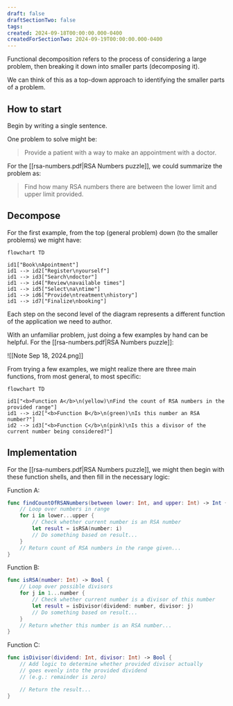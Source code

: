 ```yaml
---
draft: false
draftSectionTwo: false
tags: 
created: 2024-09-18T00:00:00.000-0400
createdForSectionTwo: 2024-09-19T00:00:00.000-0400
---
```


Functional decomposition refers to the process of considering a large problem, then breaking it down into smaller parts (decomposing it).

We can think of this as a top-down approach to identifying the smaller parts of a problem.

## How to start

Begin by writing a single sentence.

One problem to solve might be:

> Provide a patient with a way to make an appointment with a doctor.

For the [[rsa-numbers.pdf|RSA Numbers puzzle]], we could summarize the problem as:

> Find how many RSA numbers there are between the lower limit and upper limit provided.

## Decompose

For the first example, from the top (general problem) down (to the smaller problems) we might have:

```mermaid
flowchart TD

id1["Book\nApointment"]
id1 --> id2["Register\nyourself"]
id1 --> id3["Search\ndoctor"]
id1 --> id4["Review\navailable times"]
id1 --> id5["Select\na\ntime"]
id1 --> id6["Provide\ntreatment\nhistory"]
id1 --> id7["Finalize\nbooking"]
```

Each step on the second level of the diagram represents a different function of the application we need to author.

With an unfamiliar problem, just doing a few examples by hand can be helpful. For the [[rsa-numbers.pdf|RSA Numbers puzzle]]:

![[Note Sep 18, 2024.png]]

From trying a few examples, we might realize there are three main functions, from most general, to most specific:

```mermaid
flowchart TD

id1["<b>Function A</b>\n(yellow)\nFind the count of RSA numbers in the provided range"]
id1 --> id2["<b>Function B</b>\n(green)\nIs this number an RSA number?"]
id2 --> id3["<b>Function C</b>\n(pink)\nIs this a divisor of the current number being considered?"]
```

## Implementation

For the [[rsa-numbers.pdf|RSA Numbers puzzle]], we might then begin with these function shells, and then fill in the necessary logic:

Function A:

```swift
func findCountOfRSANumbers(between lower: Int, and upper: Int) -> Int {
	// Loop over numbers in range
	for i in lower...upper {
		// Check whether current number is an RSA number
		let result = isRSA(number: i)
		// Do something based on result...
	}
	// Return count of RSA numbers in the range given...
}
```

Function B:

```swift
func isRSA(number: Int) -> Bool {
	// Loop over possible divisors
	for j in 1...number {
		// Check whether current number is a divisor of this number
		let result = isDivisor(dividend: number, divisor: j)
		// Do something based on result...
	}
	// Return whether this number is an RSA number...
}
```

Function C:

```swift
func isDivisor(dividend: Int, divisor: Int) -> Bool {
	// Add logic to determine whether provided divisor actually
	// goes evenly into the provided dividend
	// (e.g.: remainder is zero) 

	// Return the result...
}
```